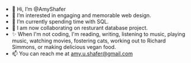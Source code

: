 - 👋 Hi, I’m @AmyShafer
- 👀 I’m interested in engaging and memorable web design.
- 🌱 I’m currently spending time with SQL.
- 💞️ I am now collaborating on resturant database project.
- ✨ When I'm not coding, I'm reading, writing, listening to music, playing music, watching movies, fostering cats, working out to Richard Simmons, or making delicious vegan food.
- 📫 You can reach me at amy.u.shafer@gmail.com

<!---
AmyShafer/AmyShafer is a ✨ special ✨ repository because its `README.md` (this file) appears on your GitHub profile.
You can click the Preview link to take a look at your changes.
--->
